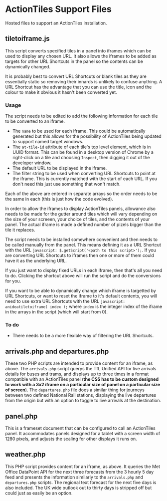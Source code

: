 # ActionTiles Support Files
Hosted files to support an ActionTiles installation.

## tiletoiframe.js

This script converts specified tiles in a panel into iframes which can be used to display any chosen URL. It also allows the iframes to be added as targets for other URL Shortcuts in the panel so the contents can be dynamically changed.

It is probably best to convert URL Shortcuts or blank tiles as they are essentially static so removing their innards is unlikely to confuse anything. A URL Shortcut has the advantage that you can use the title, icon and the colour to make it obvious it hasn't been converted yet.

### Usage
The script needs to be edited to add the following information for each tile to be converted to an iframe.

* The `name` to be used for each iframe. This could be automatically generated but this allows for the possibility of ActionTiles being updated to support named target windows.
* The `at-tile-id` attribute of each tile's top level element, which is in UUID format. This can be found in a desktop version of Chrome by a right-click on a tile and choosing `Inspect`, then digging it out of the developer window.
* The default URL to be displayed in the iframe.
* The filter string to be used when converting URL Shortcuts to point at the iframe. This is currently matched with the start of each URL. If you don't need this just use something that won't match.

Each of the above are entered in separate arrays so the order needs to be the same in each (this is just how the code evolved).

In order to allow the iframes to display ActionTiles panels, allowance also needs to be made for the gutter around tiles which will vary depending on the size of your screeen, your choice of tiles, and the contents of your panel. The actual iframe is made a defined number of pizels bigger than the tile it replaces.

The script needs to be installed somewhere convenient and then needs to be called manually from the panel. This means defining it as a URL Shortcut with the URL `javascript: $.getScript('<path to this script>');`. If you are converting URL Shortcuts to iframes then one or more of them could have it as the underlying URL.

If you just want to display fixed URLs in each iframe, then that's all you need to do. Clicking the shortcut above will run the script and do the conversions for you.

If you want to be able to dynamically change which iframe is targetted by URL Shortcuts, or want to reset the iframe to it's default contents, you will need to use extra URL Shortcuts with the URL `javascript: anideatiletoiframe( index );` where `index` is the integer index of the iframe in the arrays in the script (which will start from 0).

### To do
* There needs to be a more flexible way of filtering the URL Shortcuts.

## arrivals.php and departures.php
These two PHP scripts are intended to provide content for an iframe, as above. The `arrivals.php` script querys the TfL Unified API for live arrivals details for buses and trams, and displays up to three times in a format compatible with an ActionTiles panel (__the CSS has to be custom designed to work with a 3x2 iframe on a particular size of panel on a particular size of screen__). The `departures.php` file does a similar thing for journeys between two defined National Rail stations, displaying the live departures from the origin but with an option to toggle to live arrivals at the destination.

## panel.php
This is a frameset document that can be configured to call an ActionTiles panel. It accommodates panels designed for a tablet with a screen width of 1280 pixels, and adjusts the scaling for other displays it runs on.

## weather.php
This PHP script provides content for an iframe, as above. It queries the Met Office DataPoint API for the next three forecasts from the 3 hourly 5 day feed and presents the information similarly to the `arrivals.php` and `departures.php` scripts. The regional text forecast for the next five days is also included. The UK wide outlook out to thirty days is stripped off but could just as easily be an option.
